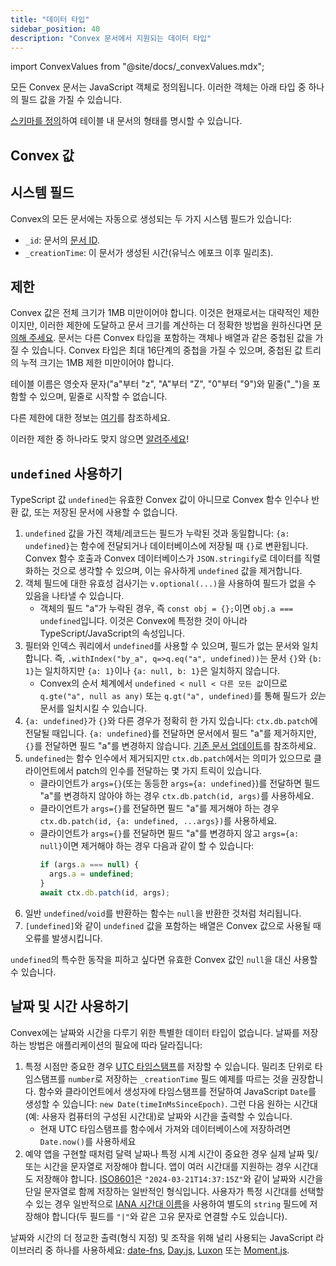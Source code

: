 ```yaml
---
title: "데이터 타입"
sidebar_position: 40
description: "Convex 문서에서 지원되는 데이터 타입"
---
```


import ConvexValues from "@site/docs/\_convexValues.mdx";

모든 Convex 문서는 JavaScript 객체로 정의됩니다. 이러한 객체는 아래 타입 중 하나의 필드 값을 가질 수 있습니다.

[스키마를 정의](/database/schemas.mdx)하여 테이블 내 문서의 형태를 명시할 수 있습니다.

## Convex 값

<ConvexValues />

## 시스템 필드

Convex의 모든 문서에는 자동으로 생성되는 두 가지 시스템 필드가 있습니다:

- `_id`: 문서의 [문서 ID](/database/document-ids.mdx).
- `_creationTime`: 이 문서가 생성된 시간(유닉스 에포크 이후 밀리초).

## 제한

Convex 값은 전체 크기가 1MB 미만이어야 합니다. 이것은 현재로서는 대략적인 제한이지만, 이러한 제한에 도달하고 문서 크기를 계산하는 더 정확한 방법을 원하신다면 [문의해 주세요](https://convex.dev/community). 문서는 다른 Convex 타입을 포함하는 객체나 배열과 같은 중첩된 값을 가질 수 있습니다. Convex 타입은 최대 16단계의 중첩을 가질 수 있으며, 중첩된 값 트리의 누적 크기는 1MB 제한 미만이어야 합니다.

테이블 이름은 영숫자 문자("a"부터 "z", "A"부터 "Z", "0"부터 "9")와 밑줄("\_")을 포함할 수 있으며, 밑줄로 시작할 수 없습니다.

다른 제한에 대한 정보는 [여기](/production/state/limits.mdx)를 참조하세요.

이러한 제한 중 하나라도 맞지 않으면 [알려주세요](https://convex.dev/community)!

## `undefined` 사용하기

TypeScript 값 `undefined`는 유효한 Convex 값이 아니므로 Convex 함수 인수나 반환 값, 또는 저장된 문서에 사용할 수 없습니다.

1. `undefined` 값을 가진 객체/레코드는 필드가 누락된 것과 동일합니다: `{a: undefined}`는 함수에 전달되거나 데이터베이스에 저장될 때 `{}`로 변환됩니다. Convex 함수 호출과 Convex 데이터베이스가 `JSON.stringify`로 데이터를 직렬화하는 것으로 생각할 수 있으며, 이는 유사하게 `undefined` 값을 제거합니다.
2. 객체 필드에 대한 유효성 검사기는 `v.optional(...)`을 사용하여 필드가 없을 수 있음을 나타낼 수 있습니다.
   - 객체의 필드 "a"가 누락된 경우, 즉 `const obj = {};`이면 `obj.a === undefined`입니다. 이것은 Convex에 특정한 것이 아니라 TypeScript/JavaScript의 속성입니다.
3. 필터와 인덱스 쿼리에서 `undefined`를 사용할 수 있으며, 필드가 없는 문서와 일치합니다. 즉, `.withIndex("by_a", q=>q.eq("a", undefined))`는 문서 `{}`와 `{b: 1}`는 일치하지만 `{a: 1}`이나 `{a: null, b: 1}`은 일치하지 않습니다.
   - Convex의 순서 체계에서 `undefined < null < 다른 모든 값`이므로 `q.gte("a", null as any)` 또는 `q.gt("a", undefined)`를 통해 필드가 _있는_ 문서를 일치시킬 수 있습니다.
4. `{a: undefined}`가 `{}`와 다른 경우가 정확히 한 가지 있습니다: `ctx.db.patch`에 전달될 때입니다. `{a: undefined}`를 전달하면 문서에서 필드 "a"를 제거하지만, `{}`를 전달하면 필드 "a"를 변경하지 않습니다. [기존 문서 업데이트](/database/writing-data.mdx#updating-existing-documents)를 참조하세요.
5. `undefined`는 함수 인수에서 제거되지만 `ctx.db.patch`에서는 의미가 있으므로 클라이언트에서 patch의 인수를 전달하는 몇 가지 트릭이 있습니다.
   - 클라이언트가 `args={}`(또는 동등한 `args={a: undefined}`)를 전달하면 필드 "a"를 변경하지 않아야 하는 경우 `ctx.db.patch(id, args)`를 사용하세요.
   - 클라이언트가 `args={}`를 전달하면 필드 "a"를 제거해야 하는 경우 `ctx.db.patch(id, {a: undefined, ...args})`를 사용하세요.
   - 클라이언트가 `args={}`를 전달하면 필드 "a"를 변경하지 않고 `args={a: null}`이면 제거해야 하는 경우 다음과 같이 할 수 있습니다:
     ```ts
     if (args.a === null) {
       args.a = undefined;
     }
     await ctx.db.patch(id, args);
     ```
6. 일반 `undefined`/`void`를 반환하는 함수는 `null`을 반환한 것처럼 처리됩니다.
7. `[undefined]`와 같이 `undefined` 값을 포함하는 배열은 Convex 값으로 사용될 때 오류를 발생시킵니다.

`undefined`의 특수한 동작을 피하고 싶다면 유효한 Convex 값인 `null`을 대신 사용할 수 있습니다.

## 날짜 및 시간 사용하기

Convex에는 날짜와 시간을 다루기 위한 특별한 데이터 타입이 없습니다. 날짜를 저장하는 방법은 애플리케이션의 필요에 따라 달라집니다:

1. 특정 시점만 중요한 경우 [UTC 타임스탬프](https://en.wikipedia.org/wiki/Unix_time)를 저장할 수 있습니다. 밀리초 단위로 타임스탬프를 `number`로 저장하는 `_creationTime` 필드 예제를 따르는 것을 권장합니다. 함수와 클라이언트에서 생성자에 타임스탬프를 전달하여 JavaScript `Date`를 생성할 수 있습니다: `new Date(timeInMsSinceEpoch)`. 그런 다음 원하는 시간대(예: 사용자 컴퓨터의 구성된 시간대)로 날짜와 시간을 출력할 수 있습니다.
   - 현재 UTC 타임스탬프를 함수에서 가져와 데이터베이스에 저장하려면 `Date.now()`를 사용하세요
2. 예약 앱을 구현할 때처럼 달력 날짜나 특정 시계 시간이 중요한 경우 실제 날짜 및/또는 시간을 문자열로 저장해야 합니다. 앱이 여러 시간대를 지원하는 경우 시간대도 저장해야 합니다. [ISO8601](https://en.wikipedia.org/wiki/ISO_8601)은 `"2024-03-21T14:37:15Z"`와 같이 날짜와 시간을 단일 문자열로 함께 저장하는 일반적인 형식입니다. 사용자가 특정 시간대를 선택할 수 있는 경우 일반적으로 [IANA 시간대 이름](https://en.wikipedia.org/wiki/Tz_database#Names_of_time_zones)을 사용하여 별도의 `string` 필드에 저장해야 합니다(두 필드를 `"|"`와 같은 고유 문자로 연결할 수도 있습니다).

날짜와 시간의 더 정교한 출력(형식 지정) 및 조작을 위해 널리 사용되는 JavaScript 라이브러리 중 하나를 사용하세요: [date-fns](https://date-fns.org/), [Day.js](https://day.js.org/), [Luxon](https://moment.github.io/luxon/) 또는 [Moment.js](https://momentjs.com/).
